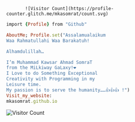            ![Visitor Count](https://profile-counter.glitch.me/mkasomrat/count.svg)
```ruby
import {Profile} from "Github"

AboutMe; Profile.set("Assalamualaikum
Waa Rahmatullahi Waa Barakatuh!

Alhamdulillah…

I’m Muhammad Kawsar Ahmad SomraT
from the MiLkiway GaLaxy!❤️
I Love to do Something Exceptional
Creativity with Programming in my
Leisure time.
My passion is to serve the humanity……👍👍👍 !")
Visit_my_website:
mkasomrat.github.io
```

![Visitor Count](https://profile-counter.glitch.me/mkasomrat/count.svg)
